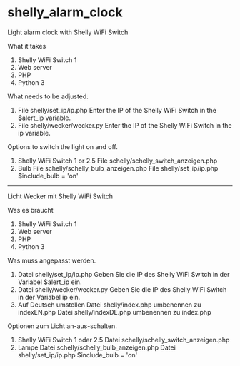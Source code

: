 # shelly_alarm_clock
Light alarm clock with Shelly WiFi Switch

What it takes
1. Shelly WiFi Switch 1 
2. Web server
3. PHP
4. Python 3 

What needs to be adjusted.
1. File shelly/set_ip/ip.php
Enter the IP of the Shelly WiFi Switch in the $alert_ip variable.
2. File shelly/wecker/wecker.py
Enter the IP of the Shelly WiFi Switch in the ip variable.

Options to switch the light on and off.
1. Shelly WiFi Switch 1 or 2.5
File schelly/schelly_switch_anzeigen.php 
2. Bulb
File schelly/schelly_bulb_anzeigen.php 
File shelly/set_ip/ip.php $include_bulb = 'on'

----------------------------------------------

Licht Wecker mit Shelly WiFi Switch

Was es braucht
1. Shelly WiFi Switch 1 
2. Web server
3. PHP
4. Python 3 

Was muss angepasst werden.
1. Datei shelly/set_ip/ip.php
Geben Sie die IP des Shelly WiFi Switch in der Variabel $alert_ip ein.
2. Datei shelly/wecker/wecker.py
Geben Sie die IP des Shelly WiFi Switch in der Variabel ip ein.
3. Auf Deutsch umstellen
Datei shelly/index.php umbenennen zu indexEN.php
Datei shelly/indexDE.php umbenennen zu index.php

Optionen zum Licht an-aus-schalten.
1. Shelly WiFi Switch 1 oder 2.5
Datei schelly/schelly_switch_anzeigen.php 
2. Lampe
Datei schelly/schelly_bulb_anzeigen.php 
Datei shelly/set_ip/ip.php $include_bulb = 'on'
